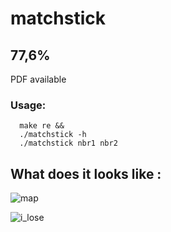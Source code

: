 # matchstick
## 77,6%
PDF available
### Usage:
      make re &&
      ./matchstick -h
      ./matchstick nbr1 nbr2

## What does it looks like :
![map](https://user-images.githubusercontent.com/65111947/82341085-478f5d00-99f0-11ea-95cd-430e309cf492.png)

![i_lose](https://user-images.githubusercontent.com/65111947/82341195-62fa6800-99f0-11ea-9e9d-f70447380d88.png)
